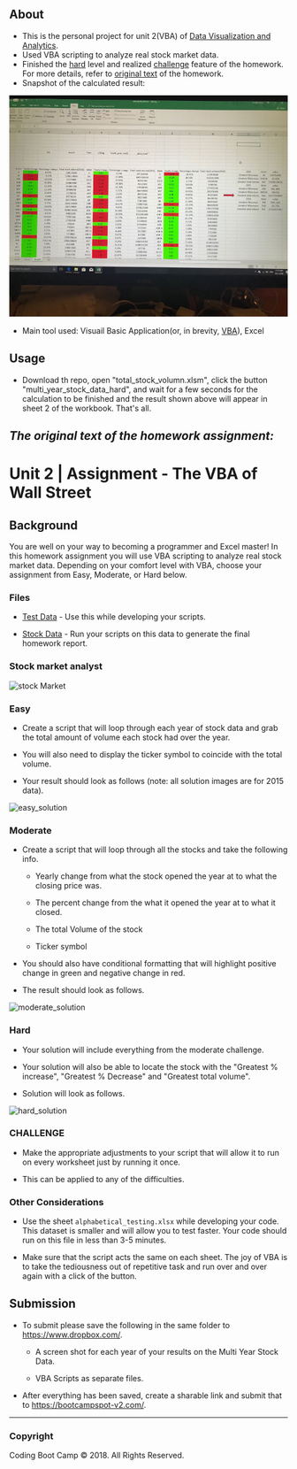 ## About
   - This is the personal project for unit 2(VBA) of [Data Visualization and Analytics](https://bootcamp.umn.edu/data/landing%20full/).
   - Used VBA scripting to analyze real stock market data.
   - Finished the [hard](https://github.com/yongjinjiang/excel_vba#hard) level and realized [challenge](https://github.com/yongjinjiang/excel_vba#challenge) feature of the homework. For more details, refer to [original text](
#the-original-text-of-the-homework-assignment) of the homework.
   - Snapshot of the calculated result:
<img src="./stock_hard.jpeg" width="600" height="400">
      
   - Main tool used: Visuail Basic Application(or, in brevity, [VBA](https://docs.microsoft.com/en-us/office/vba/api/overview/language-reference)), Excel
   
## Usage
  - Download th repo, open "total_stock_volumn.xlsm", click the button "multi_year_stock_data_hard", and wait for a few seconds for the calculation to be finished and the result shown above will appear in sheet 2 of the workbook. That's all.
    


## **_The original text of the homework assignment:_** 
# Unit 2 | Assignment - The VBA of Wall Street

## Background

You are well on your way to becoming a programmer and Excel master! In this homework assignment you will use VBA scripting to analyze real stock market data. Depending on your comfort level with VBA, choose your assignment from Easy, Moderate, or Hard below.

### Files

* [Test Data](02-VBA-Scripting/Homework/alphabtical_testing.xlsx) - Use this while developing your scripts.

* [Stock Data](02-VBA-Scripting/Homework/Multiple_year_stock_data.xlsx) - Run your scripts on this data to generate the final homework report.

### Stock market analyst

![stock Market](Images/stockmarket.jpg)

### Easy

* Create a script that will loop through each year of stock data and grab the total amount of volume each stock had over the year.

* You will also need to display the ticker symbol to coincide with the total volume.

* Your result should look as follows (note: all solution images are for 2015 data).

![easy_solution](Images/easy_solution.png)

### Moderate

* Create a script that will loop through all the stocks and take the following info.

  * Yearly change from what the stock opened the year at to what the closing price was.

  * The percent change from the what it opened the year at to what it closed.

  * The total Volume of the stock

  * Ticker symbol

* You should also have conditional formatting that will highlight positive change in green and negative change in red.

* The result should look as follows.

![moderate_solution](Images/moderate_solution.png)

### Hard

* Your solution will include everything from the moderate challenge.

* Your solution will also be able to locate the stock with the "Greatest % increase", "Greatest % Decrease" and "Greatest total volume".

* Solution will look as follows.

![hard_solution](Images/hard_solution.png)

### CHALLENGE

* Make the appropriate adjustments to your script that will allow it to run on every worksheet just by running it once.

* This can be applied to any of the difficulties.

### Other Considerations

* Use the sheet `alphabetical_testing.xlsx` while developing your code. This dataset is smaller and will allow you to test faster. Your code should run on this file in less than 3-5 minutes.

* Make sure that the script acts the same on each sheet. The joy of VBA is to take the tediousness out of repetitive task and run over and over again with a click of the button.

## Submission

* To submit please save the following in the same folder to <https://www.dropbox.com/>.

  * A screen shot for each year of your results on the Multi Year Stock Data.

  * VBA Scripts as separate files.

* After everything has been saved, create a sharable link and submit that to <https://bootcampspot-v2.com/>.

- - -

### Copyright

Coding Boot Camp © 2018. All Rights Reserved.
